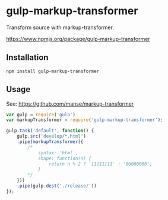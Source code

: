 # gulp-markup-transformer

Transform source with markup-transformer.

https://www.npmjs.org/package/gulp-markup-transformer

## Installation

```
npm install gulp-markup-transformer
```

## Usage
See: https://github.com/manse/markup-transformer

```JavaScript
var gulp = require('gulp')
var markupTransformer = require('gulp-markup-transformer');

gulp.task('default', function() {
	gulp.src('develop/*.html')
	.pipe(markupTransformer({
		/*
			syntax: 'html',
			shape: function(n) {
				return n % 2 ? '11111111' : '00000000';
			}
		*/
	}))
	.pipe(gulp.dest('./release/'))
});


```
